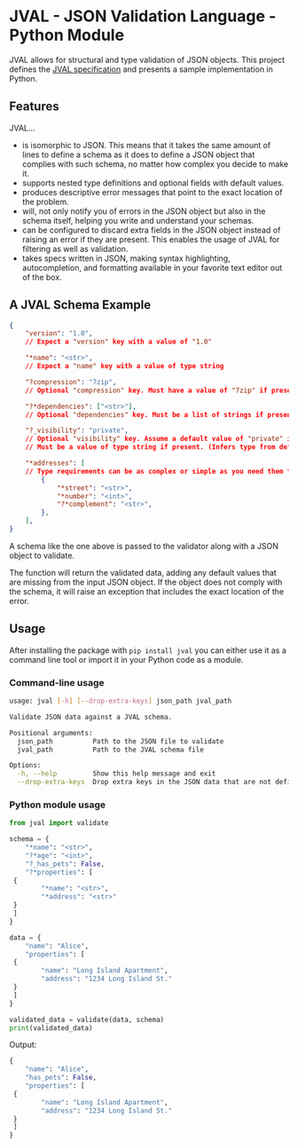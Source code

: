 # JVAL - JSON Validation Language - Python Module

JVAL allows for structural and type validation of JSON objects.
This project defines the [JVAL specification](SPEC.md) and presents a sample implementation in Python.

## Features

JVAL...

- is isomorphic to JSON. This means that it takes the same amount of lines to define a schema as it does to define a JSON object that complies with such schema, no matter how complex you decide to make it.
- supports nested type definitions and optional fields with default values.
- produces descriptive error messages that point to the exact location of the problem.
- will, not only notify you of errors in the JSON object but also in the schema itself, helping you write and understand your schemas.
- can be configured to discard extra fields in the JSON object instead of raising an error if they are present. This enables the usage of JVAL for filtering as well as validation.
- takes specs written in JSON, making syntax highlighting, autocompletion, and formatting available in your favorite text editor out of the box.

## A JVAL Schema Example

```json
{
    "version": "1.0",
    // Expect a "version" key with a value of "1.0"

    "*name": "<str>",
    // Expect a "name" key with a value of type string

    "?compression": "7zip",
    // Optional "compression" key. Must have a value of "7zip" if present.

    "?*dependencies": ["<str>"],
    // Optional "dependencies" key. Must be a list of strings if present.

    "?_visibility": "private",
    // Optional "visibility" key. Assume a default value of "private" if not present.
    // Must be a value of type string if present. (Infers type from default value).

    "*addresses": [
    // Type requirements can be as complex or simple as you need them to be.
        {
            "*street": "<str>",
            "*number": "<int>",
            "?*complement": "<str>",
        },
    ],
}
```

A schema like the one above is passed to the validator along with a JSON object to validate.

The function will return the validated data, adding any default values that are missing from the input JSON object.
If the object does not comply with the schema, it will raise an exception that includes the exact location of the error.

## Usage

After installing the package with `pip install jval` you can either use it as a command line tool or import it in your Python code as a module.

### Command-line usage

```bash
usage: jval [-h] [--drop-extra-keys] json_path jval_path

Validate JSON data against a JVAL schema.

Positional arguments:
  json_path          Path to the JSON file to validate
  jval_path          Path to the JVAL schema file

Options:
  -h, --help         Show this help message and exit
  --drop-extra-keys  Drop extra keys in the JSON data that are not defined in the JVAL schema
```

### Python module usage

```python
from jval import validate

schema = {
    "*name": "<str>",
    "?*age": "<int>",
    "?_has_pets": False,
    "?*properties": [
 {
        "*name": "<str>",
        "*address": "<str>"
 }
 ]
}

data = {
    "name": "Alice",
    "properties": [
 {
        "name": "Long Island Apartment",
        "address": "1234 Long Island St."
 }
 ]
}

validated_data = validate(data, schema)
print(validated_data)
```

Output:

```python
{
    "name": "Alice",
    "has_pets": False,
    "properties": [
 {
        "name": "Long Island Apartment",
        "address": "1234 Long Island St."
 }
 ]
}
```
